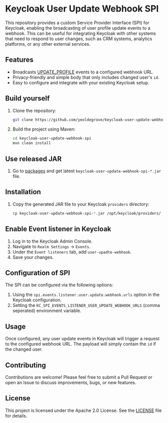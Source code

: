 # Keycloak User Update Webhook SPI

This repository provides a custom Service Provider Interface (SPI) for Keycloak, enabling the broadcasting of user profile update events to a webhook. This can be useful for integrating Keycloak with other systems that need to respond to user changes, such as CRM systems, analytics platforms, or any other external services.

## Features

- Broadcasts [UPDATE_PROFILE](https://www.keycloak.org/docs-api/25.0.1/javadocs/org/keycloak/events/EventType.html#UPDATE_PROFILE) events to a configured webhook URL.
- Privacy-friendly and simple body that only includes changed user's `id`.
- Easy to configure and integrate with your existing Keycloak setup.

## Build yourself

1. Clone the repository:
   ```sh
   git clone https://github.com/yeoldegrove/keycloak-user-update-webhook-spi.git
   ```

2. Build the project using Maven:
   ```sh
   cd keycloak-user-update-webhook-spi
   mvn clean install
   ```

## Use released JAR

1. Go to [packages](https://github.com/yeoldegrove/keycloak-user-update-webhook-spi/packages) and get latest `keycloak-user-update-webhook-spi-*.jar` file.

## Installation

1. Copy the generated JAR file to your Keycloak `providers` directory:
   ```sh
   cp keycloak-user-update-webhook-spi-*.jar /opt/keycloak/providers/
   ```

## Enable Event listener in Keycloak

1. Log in to the Keycloak Admin Console.
2. Navigate to `Realm Settings` -> `Events`.
3. Under the `Event listeners` tab, add `user-upadte-webhook`.
4. Save your changes.

## Configuration of SPI

The SPI can be configured via the following options:

1. Using the `spi.events.listener.user.update.webhook.urls` option in the Keycloak configuration.
2. Setting the `KC_SPI_EVENTS_LISTENER_USER_UPDATE_WEBHOOK_URLS` (comma seperated) environment variable.

## Usage

Once configured, any user update events in Keycloak will trigger a request to the configured webhook URL. The payload will simply contain the `id` if the changed user.

## Contributing

Contributions are welcome! Please feel free to submit a Pull Request or open an Issue to discuss improvements, bugs, or new features.

## License

This project is licensed under the Apache 2.0 License. See the [LICENSE](LICENSE) file for details.
